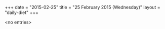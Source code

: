 +++
date = "2015-02-25"
title = "25 February 2015 (Wednesday)"
layout = "daily-diet"
+++

<p>&lt;no entries&gt;</p>
